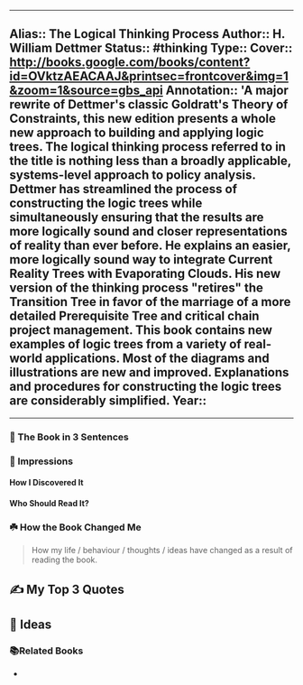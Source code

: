 
---
Alias:: The Logical Thinking Process
Author:: H. William Dettmer
Status:: #thinking
Type:: 
Cover:: http://books.google.com/books/content?id=OVktzAEACAAJ&printsec=frontcover&img=1&zoom=1&source=gbs_api
Annotation:: 'A major rewrite of Dettmer's classic Goldratt's Theory of Constraints, this new edition presents a whole new approach to building and applying logic trees. The logical thinking process referred to in the title is nothing less than a broadly applicable, systems-level approach to policy analysis. Dettmer has streamlined the process of constructing the logic trees while simultaneously ensuring that the results are more logically sound and closer representations of reality than ever before. He explains an easier, more logically sound way to integrate Current Reality Trees with Evaporating Clouds. His new version of the thinking process "retires" the Transition Tree in favor of the marriage of a more detailed Prerequisite Tree and critical chain project management. This book contains new examples of logic trees from a variety of real-world applications. Most of the diagrams and illustrations are new and improved. Explanations and procedures for constructing the logic trees are considerably simplified.
Year::
---

---

### 🚀 The Book in 3 Sentences

### 🎨 Impressions

#### How I Discovered It

#### Who Should Read It?

### ☘️ How the Book Changed Me

> How my life / behaviour / thoughts / ideas have changed as a result of reading the book.

## ✍️ My Top 3 Quotes

## 📒 Ideas

### 📚Related Books
-